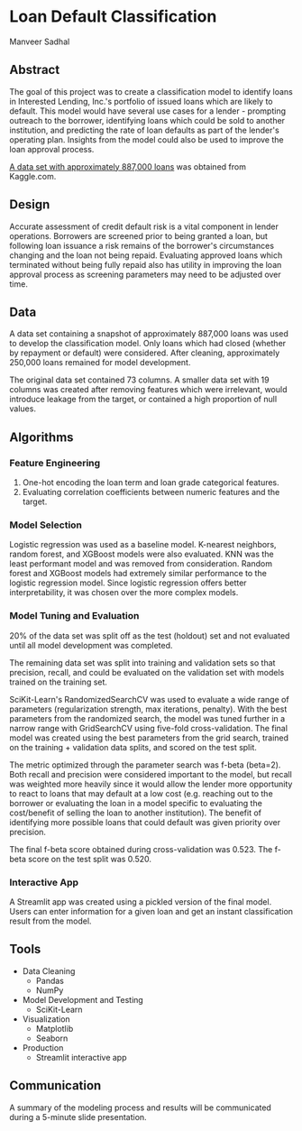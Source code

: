 # Loan Default Classification

Manveer Sadhal

## Abstract
The goal of this project was to create a classification model to identify loans in Interested Lending, Inc.'s portfolio of issued loans which are likely to default. This model would have several use cases for a lender - prompting outreach to the borrower, identifying loans which could be sold to another institution, and predicting the rate of loan defaults as part of the lender's operating plan. Insights from the model could also be used to improve the loan approval process.

[A data set with approximately 887,000 loans](https://www.kaggle.com/ranadeep/credit-risk-dataset) was obtained from Kaggle.com.

## Design
Accurate assessment of credit default risk is a vital component in lender operations. Borrowers are screened prior to being granted a loan, but following loan issuance a risk remains of the borrower's circumstances changing and the loan not being repaid. Evaluating approved loans which terminated without being fully repaid also has utility in improving the loan approval process as screening parameters may need to be adjusted over time.

## Data
A data set containing a snapshot of approximately 887,000 loans was used to develop the classification model. Only loans which had closed (whether by repayment or default) were considered. After cleaning, approximately 250,000 loans remained for model development.

The original data set contained 73 columns. A smaller data set with 19 columns was created after removing features which were irrelevant, would introduce leakage from the target, or contained a high proportion of null values.

## Algorithms
### Feature Engineering
1. One-hot encoding the loan term and loan grade categorical features.
2. Evaluating correlation coefficients between numeric features and the target.

### Model Selection
Logistic regression was used as a baseline model. K-nearest neighbors, random forest, and XGBoost models were also evaluated. KNN was the least performant model and was removed from consideration. Random forest and XGBoost models had extremely similar performance to the logistic regression model. Since logistic regression offers better interpretability, it was chosen over the more complex models.

### Model Tuning and Evaluation
20% of the data set was split off as the test (holdout) set and not evaluated until all model development was completed.

The remaining data set was split into training and validation sets so that precision, recall, and could be evaluated on the validation set with models trained on the training set.

SciKit-Learn's RandomizedSearchCV was used to evaluate a wide range of parameters (regularization strength, max iterations, penalty). With the best parameters from the randomized search, the model was tuned further in a narrow range with GridSearchCV using five-fold cross-validation. The final model was created using the best parameters from the grid search, trained on the training + validation data splits, and scored on the test split.

The metric optimized through the parameter search was f-beta (beta=2). Both recall and precision were considered important to the model, but recall was weighted more heavily since it would allow the lender more opportunity to react to loans that may default at a low cost (e.g. reaching out to the borrower or evaluating the loan in a model specific to evaluating the cost/benefit of selling the loan to another institution). The benefit of identifying more possible loans that could default was given priority over precision.

The final f-beta score obtained during cross-validation was 0.523. The f-beta score on the test split was 0.520.

### Interactive App
A Streamlit app was created using a pickled version of the final model. Users can enter information for a given loan and get an instant classification result from the model.

## Tools
- Data Cleaning
    - Pandas
    - NumPy
- Model Development and Testing
    - SciKit-Learn
- Visualization
    - Matplotlib
    - Seaborn
- Production
    - Streamlit interactive app

## Communication
A summary of the modeling process and results will be communicated during a 5-minute slide presentation.